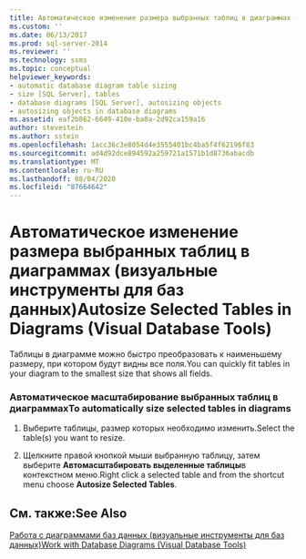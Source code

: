 ```yaml
---
title: Автоматическое изменение размера выбранных таблиц в диаграммах (визуальные инструменты для баз данных) | Документация Майкрософт
ms.custom: ''
ms.date: 06/13/2017
ms.prod: sql-server-2014
ms.reviewer: ''
ms.technology: ssms
ms.topic: conceptual
helpviewer_keywords:
- automatic database diagram table sizing
- size [SQL Server], tables
- database diagrams [SQL Server], autosizing objects
- autosizing objects in database diagrams
ms.assetid: eaf2b862-6649-410e-ba8a-2d92ca159a16
author: stevestein
ms.author: sstein
ms.openlocfilehash: 1acc36c3e8054d4e3555401bc4ba5f4f62196f83
ms.sourcegitcommit: ad4d92dce894592a259721a1571b1d8736abacdb
ms.translationtype: MT
ms.contentlocale: ru-RU
ms.lasthandoff: 08/04/2020
ms.locfileid: "87664642"
---
```

# <a name="autosize-selected-tables-in-diagrams-visual-database-tools"></a><span data-ttu-id="3a4e5-102">Автоматическое изменение размера выбранных таблиц в диаграммах (визуальные инструменты для баз данных)</span><span class="sxs-lookup"><span data-stu-id="3a4e5-102">Autosize Selected Tables in Diagrams (Visual Database Tools)</span></span>
  <span data-ttu-id="3a4e5-103">Таблицы в диаграмме можно быстро преобразовать к наименьшему размеру, при котором будут видны все поля.</span><span class="sxs-lookup"><span data-stu-id="3a4e5-103">You can quickly fit tables in your diagram to the smallest size that shows all fields.</span></span>  
  
### <a name="to-automatically-size-selected-tables-in-diagrams"></a><span data-ttu-id="3a4e5-104">Автоматическое масштабирование выбранных таблиц в диаграммах</span><span class="sxs-lookup"><span data-stu-id="3a4e5-104">To automatically size selected tables in diagrams</span></span>  
  
1.  <span data-ttu-id="3a4e5-105">Выберите таблицы, размер которых необходимо изменить.</span><span class="sxs-lookup"><span data-stu-id="3a4e5-105">Select the table(s) you want to resize.</span></span>  
  
2.  <span data-ttu-id="3a4e5-106">Щелкните правой кнопкой мыши выбранную таблицу, затем выберите **Автомасштабировать выделенные таблицы**в контекстном меню.</span><span class="sxs-lookup"><span data-stu-id="3a4e5-106">Right click a selected table and from the shortcut menu choose **Autosize Selected Tables**.</span></span>  
  
## <a name="see-also"></a><span data-ttu-id="3a4e5-107">См. также:</span><span class="sxs-lookup"><span data-stu-id="3a4e5-107">See Also</span></span>  
 [<span data-ttu-id="3a4e5-108">Работа с диаграммами баз данных (визуальные инструменты для баз данных)</span><span class="sxs-lookup"><span data-stu-id="3a4e5-108">Work with Database Diagrams &#40;Visual Database Tools&#41;</span></span>](visual-database-tools.md)  
  
  

